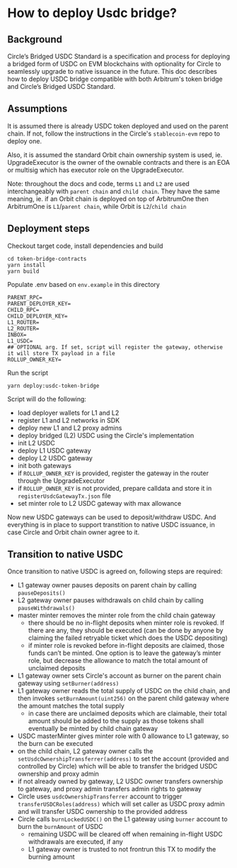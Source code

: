 # How to deploy Usdc bridge?

## Background
Circle’s Bridged USDC Standard is a specification and process for deploying a bridged form of USDC on EVM blockchains with optionality for Circle to seamlessly upgrade to native issuance in the future. 
This doc describes how to deploy USDC bridge compatible with both Arbitrum's token bridge and Circle’s Bridged USDC Standard.

## Assumptions
It is assumed there is already USDC token deployed and used on the parent chain. If not, follow the instructions in the Circle's `stablecoin-evm` repo to deploy one.  

Also, it is assumed the standard Orbit chain ownership system is used, ie. UpgradeExecutor is the owner of the ownable contracts and there is an EOA or multisig which has executor role on the UpgradeExecutor.

Note: throughout the docs and code, terms `L1` and `L2` are used interchangeably with `parent chain` and `child chain`. They have the same meaning, ie. if an Orbit chain is deployed on top of ArbitrumOne then ArbitrumOne is `L1`/`parent chain`, while Orbit is `L2`/`child chain`

## Deployment steps
Checkout target code, install dependencies and build
```
cd token-bridge-contracts
yarn install
yarn build
```

Populate .env based on `env.example` in this directory
```
PARENT_RPC=
PARENT_DEPLOYER_KEY=
CHILD_RPC=
CHILD_DEPLOYER_KEY=
L1_ROUTER=
L2_ROUTER=
INBOX=
L1_USDC=
## OPTIONAL arg. If set, script will register the gateway, otherwise it will store TX payload in a file
ROLLUP_OWNER_KEY=
```

Run the script
```
yarn deploy:usdc-token-bridge
```

Script will do the following:
- load deployer wallets for L1 and L2
- register L1 and L2 networks in SDK
- deploy new L1 and L2 proxy admins
- deploy bridged (L2) USDC using the Circle's implementation
- init L2 USDC
- deploy L1 USDC gateway
- deploy L2 USDC gateway
- init both gateways
- if `ROLLUP_OWNER_KEY` is provided, register the gateway in the router through the UpgradeExecutor
- if `ROLLUP_OWNER_KEY` is not provided, prepare calldata and store it in `registerUsdcGatewayTx.json` file
- set minter role to L2 USDC gateway with max allowance

Now new USDC gateways can be used to deposit/withdraw USDC. And everything is in place to support transtition to native USDC issuance, in case Circle and Orbit chain owner agree to it.

## Transition to native USDC
Once transition to native USDC is agreed on, following steps are required:
- L1 gateway owner pauses deposits on parent chain by calling `pauseDeposits()`
- L2 gateway owner pauses withdrawals on child chain by calling `pauseWithdrawals()`
- master minter removes the minter role from the child chain gateway
  - there should be no in-flight deposits when minter role is revoked. If there are any, they should be executed (can be done by anyone by claiming the failed retryable ticket which does the USDC depositing)
  - if minter role is revoked before in-flight deposits are claimed, those funds can’t be minted. One option is to leave the gateway’s minter role, but decrease the allowance to match the total amount of unclaimed deposits 
- L1 gateway owner sets Circle's account as burner on the parent chain gateway using `setBurner(address)` 
- L1 gateway owner reads the total supply of USDC on the child chain, and then invokes `setBurnAmount(uint256)` on the parent child gateway where the amount matches the total supply
  - in case there are unclaimed deposits which are claimable, their total amount should be added to the supply as those tokens shall eventually be minted by child chain gateway 
- USDC masterMinter gives minter role with 0 allowance to L1 gateway, so the burn can be executed 
- on the child chain, L2 gateway owner calls the `setUsdcOwnershipTransferrer(address)` to set the account (provided and controlled by Circle) which will be able to transfer the bridged USDC ownership and proxy admin
- if not already owned by gateway, L2 USDC owner transfers ownership to gateway, and proxy admin transfers admin rights to gateway
- Circle uses `usdcOwnershipTransferrer` account to trigger `transferUSDCRoles(address)` which will set caller as USDC proxy admin and will transfer USDC ownership to the provided address
- Circle calls `burnLockedUSDC()` on the L1 gateway using `burner` account to burn the `burnAmount` of USDC
  - remaining USDC will be cleared off when remaining in-flight USDC withdrawals are executed, if any
  - L1 gateway owner is trusted to not frontrun this TX to modify the burning amount